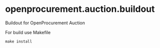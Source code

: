 # openprocurement.auction.buildout
Buildout for OpenProcurement Auction

For build use Makefile
```
make install
```
